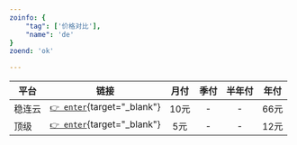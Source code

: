 ```yaml
---
zoinfo: {
    "tag": ['价格对比'],
    "name": 'de'
}
zoend: 'ok'

---
```





|平台|链接|月付|季付|半年付|年付|  
|---|---|:---:|:---:|:---:|:---:|
|稳连云|[`👉 enter`](https://xn--9kqq77hqun.me/#/dashboard){target="_blank"}|10元|-|-|66元|  
|顶级|[`👉 enter`](https://xn--mes358a9urctx.com/#/dashboard){target="_blank"}|5元|-|-|12元|